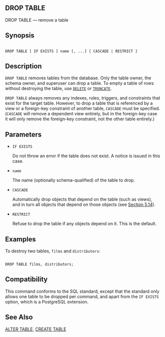 ## DROP TABLE

DROP TABLE — remove a table

## Synopsis

```

DROP TABLE [ IF EXISTS ] name [, ...] [ CASCADE | RESTRICT ]
```

## Description

`DROP TABLE` removes tables from the database. Only the table owner, the schema owner, and superuser can drop a table. To empty a table of rows without destroying the table, use [`DELETE`](sql-delete.html "DELETE") or [`TRUNCATE`](sql-truncate.html "TRUNCATE").

`DROP TABLE` always removes any indexes, rules, triggers, and constraints that exist for the target table. However, to drop a table that is referenced by a view or a foreign-key constraint of another table, `CASCADE` must be specified. (`CASCADE` will remove a dependent view entirely, but in the foreign-key case it will only remove the foreign-key constraint, not the other table entirely.)

## Parameters

* `IF EXISTS`

    Do not throw an error if the table does not exist. A notice is issued in this case.

* *`name`*

    The name (optionally schema-qualified) of the table to drop.

* `CASCADE`

    Automatically drop objects that depend on the table (such as views), and in turn all objects that depend on those objects (see [Section 5.14](ddl-depend.html "5.14. Dependency Tracking")).

* `RESTRICT`

    Refuse to drop the table if any objects depend on it. This is the default.

## Examples

To destroy two tables, `films` and `distributors`:

```

DROP TABLE films, distributors;
```

## Compatibility

This command conforms to the SQL standard, except that the standard only allows one table to be dropped per command, and apart from the `IF EXISTS` option, which is a PostgreSQL extension.

## See Also

[ALTER TABLE](sql-altertable.html "ALTER TABLE"), [CREATE TABLE](sql-createtable.html "CREATE TABLE")